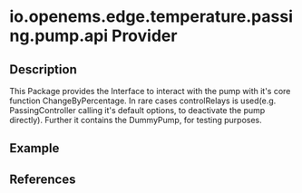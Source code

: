 # io.openems.edge.temperature.passing.pump.api Provider

## Description

This Package provides the Interface to interact with the pump with it's core function ChangeByPercentage.
In rare cases controlRelays is used(e.g. PassingController calling it's default options, to deactivate the pump 
directly).
Further it contains the DummyPump, for testing purposes.


## Example

## References

